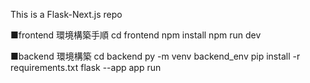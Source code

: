 This is a Flask-Next.js repo

■frontend 環境構築手順
cd frontend
npm install
npm run dev

■backend 環境構築
cd backend
py -m venv backend_env
pip install -r requirements.txt
flask --app app run